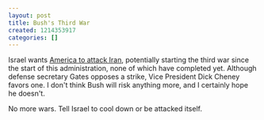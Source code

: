 ```yaml
---
layout: post
title: Bush's Third War
created: 1214353917
categories: []
---
```

Israel wants <a href="http://www.cbsnews.com/stories/2008/06/24/eveningnews/main4206201.shtml" rel="external">America to attack Iran</a>, potentially starting the third war since the start of this administration, none of which have completed yet. Although defense secretary Gates opposes a strike, Vice President Dick Cheney favors one. I don't think Bush will risk anything more, and I certainly hope he doesn't.

No more wars. Tell Israel to cool down or be attacked itself.
